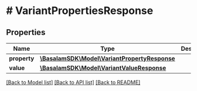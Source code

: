 # # VariantPropertiesResponse

## Properties

Name | Type | Description | Notes
------------ | ------------- | ------------- | -------------
**property** | [**\BasalamSDK\Model\VariantPropertyResponse**](VariantPropertyResponse.md) |  |
**value** | [**\BasalamSDK\Model\VariantValueResponse**](VariantValueResponse.md) |  |

[[Back to Model list]](../../README.md#models) [[Back to API list]](../../README.md#endpoints) [[Back to README]](../../README.md)
